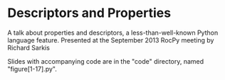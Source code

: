 Descriptors and Properties
===================

A talk about properties and descriptors, a less-than-well-known Python language feature. Presented at the September 2013 RocPy meeting by Richard Sarkis

Slides with accompanying code are in the "code" directory, named "figure[1-17].py".